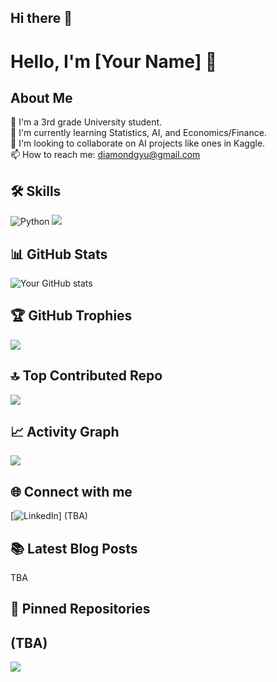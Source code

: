 ## Hi there 👋

<!--
**diamondgyu/diamondgyu** is a ✨ _special_ ✨ repository because its `README.md` (this file) appears on your GitHub profile.

Here are some ideas to get you started:

- 🔭 I’m currently working on ...
- 🌱 I’m currently learning ...
- 👯 I’m looking to collaborate on ...
- 🤔 I’m looking for help with ...
- 💬 Ask me about ...
- 📫 How to reach me: ...
- 😄 Pronouns: ...
- ⚡ Fun fact: ...
-->

# Hello, I'm [Your Name] 👋

## About Me
🚀 I'm a 3rd grade University student. </br>
🌱 I'm currently learning Statistics, AI, and Economics/Finance. </br>
👯 I'm looking to collaborate on AI projects like ones in Kaggle. </br>
📫 How to reach me: diamondgyu@gmail.com </br>

## 🛠 Skills
![Python](https://img.shields.io/badge/-Python-3776AB?style=flat-square&logo=Python&logoColor=white)
![](https://img.shields.io/badge/-Python-3776AB?style=flat-square&logo=Python&logoColor=white)

## 📊 GitHub Stats
![Your GitHub stats](https://github-readme-stats.vercel.app/api?username=YourGitHubUsername&show_icons=true&theme=radical)

## 🏆 GitHub Trophies
![](https://github-profile-trophy.vercel.app/?username=YourGitHubUsername&theme=radical&no-frame=false&no-bg=true&margin-w=4)

## 🔝 Top Contributed Repo
![](https://github-contributor-stats.vercel.app/api?username=YourGitHubUsername&limit=5&theme=dark&combine_all_yearly_contributions=true)

## 📈 Activity Graph
![](https://activity-graph.herokuapp.com/graph?username=YourGitHubUsername&custom_title=Your%20Contribution%20Graph&theme=react-dark)

## 🌐 Connect with me
[![LinkedIn](https://img.shields.io/badge/LinkedIn-%230077B5.svg?logo=linkedin&logoColor=white)]
(TBA) 

## 📚 Latest Blog Posts
TBA

## 📌 Pinned Repositories
(TBA)
---
[![](https://visitcount.itsvg.in/api?id=YourGitHubUsername&icon=0&color=0)](https://visitcount.itsvg.in)
